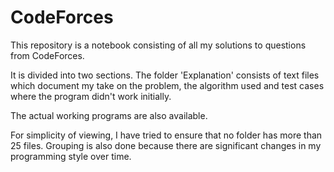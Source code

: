 # CodeForces
This repository is a notebook consisting of all my solutions to questions from CodeForces.

It is divided into two sections. 
The folder 'Explanation' consists of text files which document
my take on the problem, the algorithm used and test cases where the program didn't work initially.

The actual working programs are also available.

For simplicity of viewing, I have tried to ensure that no folder has more than 25 files.
Grouping is also done because there are significant changes in my programming style over time. 

